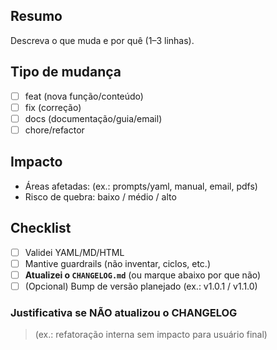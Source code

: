 ## Resumo
Descreva o que muda e por quê (1–3 linhas).

## Tipo de mudança
- [ ] feat (nova função/conteúdo)
- [ ] fix (correção)
- [ ] docs (documentação/guia/email)
- [ ] chore/refactor

## Impacto
- Áreas afetadas: (ex.: prompts/yaml, manual, email, pdfs)
- Risco de quebra: baixo / médio / alto

## Checklist
- [ ] Validei YAML/MD/HTML
- [ ] Mantive guardrails (não inventar, ciclos, etc.)
- [ ] **Atualizei o `CHANGELOG.md`** (ou marque abaixo por que não)
- [ ] (Opcional) Bump de versão planejado (ex.: v1.0.1 / v1.1.0)

### Justificativa se NÃO atualizou o CHANGELOG
> (ex.: refatoração interna sem impacto para usuário final)
